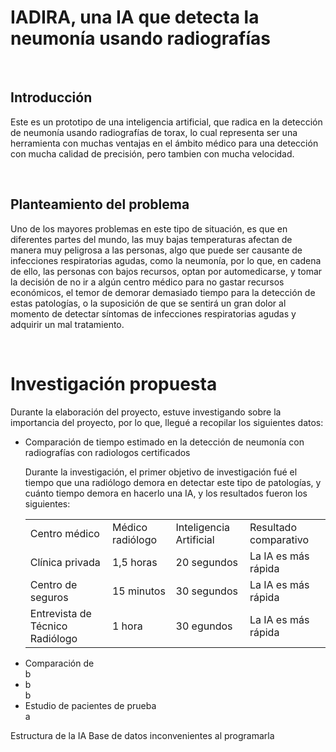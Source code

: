 <h1>IADIRA, una IA que detecta la neumonía usando radiografías</h1><br>

<h2>Introducción</h2>
<p>Este es un prototipo de una inteligencia artificial, que radica en la detección de neumonía usando radiografías de torax, lo cual representa ser una herramienta con muchas ventajas en el ámbito médico para una detección con mucha calidad de precisión, pero tambien con mucha velocidad.<p><br>

<h2>Planteamiento del problema</h2>
<p>Uno de los mayores problemas en este tipo de situación, es que en diferentes partes del mundo, las muy bajas temperaturas afectan de manera muy peligrosa a las personas, algo que puede ser causante de infecciones respiratorias agudas, como la neumonía, por lo que, en cadena de ello, las personas con bajos recursos, optan por automedicarse, y tomar la decisión de no ir a algún centro médico para no gastar recursos económicos, el temor de demorar demasiado tiempo para la detección de estas patologías, o la suposición de que se sentirá un gran dolor al momento de detectar síntomas de infecciones respiratorias agudas y adquirir un mal tratamiento.</p><br>

<h1>Investigación propuesta</h1>
<p>Durante la elaboración del proyecto, estuve investigando sobre la importancia del proyecto, por lo que, llegué a recopilar los siguientes datos:<p>
<ul>
  <li>Comparación de tiempo estimado en la detección de neumonía con radiografías con radiologos certificados</li>
  <p>Durante la investigación, el primer objetivo de investigación fué el tiempo que una radiólogo demora en detectar este tipo de patologías, y cuánto tiempo demora en hacerlo una IA, y los resultados fueron los siguientes:<p>
  <table>
    <tr>
      <td>Centro médico</td>
      <td>Médico radiólogo</td>
      <td>Inteligencia Artificial</td>
      <td>Resultado comparativo</td>
    </tr>
    <tr>
      <td>Clínica privada</td>
      <td>1,5 horas</td>
      <td>20 segundos</td>
      <td>La IA es más rápida</td>
    </tr>
    <tr>
      <td>Centro de seguros</td>
      <td>15 minutos</td>
      <td>30 segundos</td>
      <td>La IA es más rápida</td>
    </tr>
    <tr>
      <td>Entrevista de Técnico Radiólogo</td>
      <td>1 hora</td>
      <td>30 egundos</td>
      <td>La IA es más rápida</td>
    </tr>
  </table>
  <li>Comparación de</li>
  b
  <li>b</li>
  b
  <li>Estudio de pacientes de prueba</li>
  a
</ul>
Estructura de la IA
Base de datos
inconvenientes al programarla
